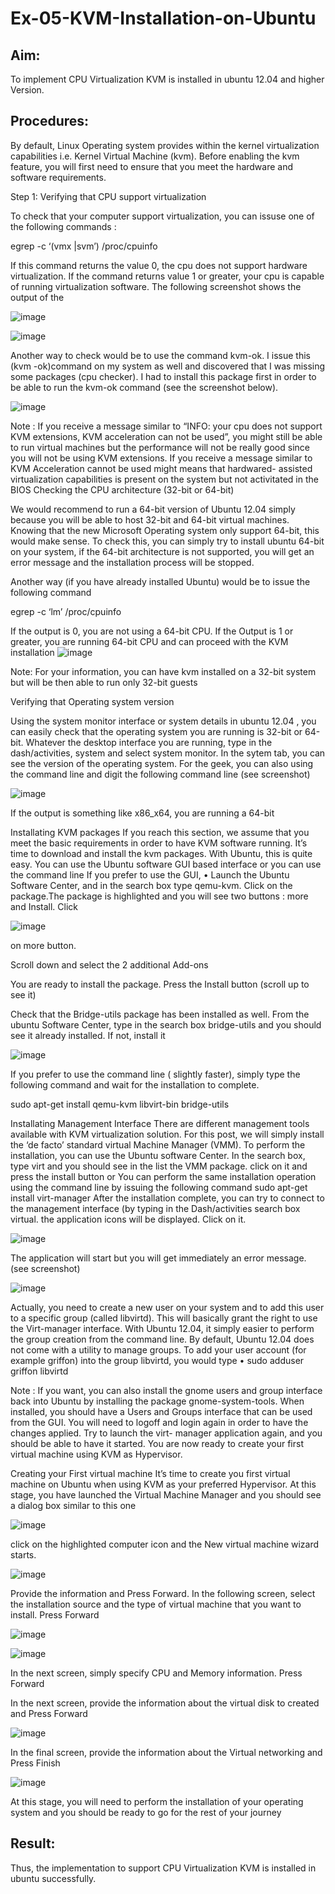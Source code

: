 # Ex-05-KVM-Installation-on-Ubuntu
## Aim:
To implement CPU Virtualization KVM is installed in ubuntu 12.04 and higher Version.

## Procedures:
By default, Linux Operating system provides within the kernel virtualization capabilities i.e. Kernel Virtual Machine (kvm). Before enabling the kvm feature, you will first need to ensure that you meet the hardware and software requirements.

Step 1: Verifying that CPU support virtualization

To check that your computer support virtualization, you can issuse one of the following commands :

egrep -c ‘(vmx |svm’) /proc/cpuinfo

If this command returns the value 0, the cpu does not support hardware virtualization. If the command returns value 1 or greater, your cpu is capable of running virtualization software. The following screenshot shows the output of the

![image](https://github.com/Pavithra-M119/Ex-05-KVM-Installation-on-Ubuntu/assets/119229774/eadd4924-7047-4ffb-a831-c88a31f2a0a3)

![image](https://github.com/Pavithra-M119/Ex-05-KVM-Installation-on-Ubuntu/assets/119229774/d3397c95-bd0d-4d85-ba02-00b0610ad092)



 
Another way to check would be to use the command kvm-ok.
I issue this (kvm -ok)command on my system as well and discovered that I was missing some packages (cpu checker). I had to install this package first in order to be able to run the kvm-ok command (see the screenshot below).

![image](https://github.com/Pavithra-M119/Ex-05-KVM-Installation-on-Ubuntu/assets/119229774/e568e49a-a83c-44fb-b9c8-3cf653431a36)


Note :
If you receive a message similar to “INFO: your cpu does not support KVM extensions, KVM acceleration can not be used”, you might still be able to run virtual machines but the performance will not be really good since you will not be using KVM extensions.
If you receive a message similar to KVM Acceleration cannot be used might means that hardwared- assisted virtualization capabilities is present on the system but not activitated in the BIOS
Checking the CPU architecture (32-bit or 64-bit)

We would recommend to run a 64-bit version of Ubuntu 12.04 simply because you will be able to host 32-bit and 64-bit virtual machines. Knowing that the new Microsoft Operating system only support 64-bit, this would make sense. To check this, you can simply try to install ubuntu 64-bit on your system, if the 64-bit architecture is not supported, you will get an error message and the installation process will be stopped.

Another way (if you have already installed Ubuntu) would be to issue the following command

egrep -c ‘lm’ /proc/cpuinfo

If the output is 0, you are not using a 64-bit CPU. If the Output is 1 or greater, you are running
64-bit CPU and can proceed with the KVM installation
![image](https://github.com/Pavithra-M119/Ex-05-KVM-Installation-on-Ubuntu/assets/119229774/8e66ef16-3e98-4500-be45-cff285f3557a)


Note: For your information, you can have kvm installed on a 32-bit system but will be then able to run only 32-bit guests

Verifying that Operating system version

Using the system monitor interface or system details in ubuntu 12.04 , you can easily check that the operating system you are running is 32-bit or 64-bit. Whatever the desktop interface you are running, type in the dash/activities, system and select system monitor. In the sytem tab, you can see the version of the operating system.
For the geek, you can also using the command line and digit the following command line (see screenshot)

![image](https://github.com/Pavithra-M119/Ex-05-KVM-Installation-on-Ubuntu/assets/119229774/1eaec0fa-d5bd-4969-bce1-8b288b9b76ab)


If the output is something like x86_x64, you are running a 64-bit
 
Installating KVM packages
If you reach this section, we assume that you meet the basic requirements in order to have KVM software running. It’s time to download and install the kvm packages. With Ubuntu, this is quite easy. You can use the Ubuntu software GUI based interface or you can use the command line
If you prefer to use the GUI,
•	Launch the Ubuntu Software Center, and in the search box type qemu-kvm. Click on the package.The package is highlighted and you will see two buttons : more and Install. Click

![image](https://github.com/Pavithra-M119/Ex-05-KVM-Installation-on-Ubuntu/assets/119229774/50031576-1561-4aca-bee5-d81b40fc3dfb)


on more button.



Scroll down and select the 2 additional Add-ons

You are ready to install the package. Press the Install button (scroll up to see it)

Check that the Bridge-utils package has been installed as well. From the ubuntu Software Center, type in the search box bridge-utils and you should see it already installed. If not, install it

![image](https://github.com/Pavithra-M119/Ex-05-KVM-Installation-on-Ubuntu/assets/119229774/0707c3cf-1e1d-4022-91d6-09e549412fa8)
 
 
If you prefer to use the command line ( slightly faster), simply type the following command and wait for the installation to complete.

sudo apt-get install qemu-kvm libvirt-bin bridge-utils

Installating Management Interface
There are different management tools available with KVM virtualization solution. For this post, we will simply install the ‘de facto’ standard virtual Machine Manager (VMM). To perform the installation, you can use the Ubuntu software Center. In the search box, type virt and you should see in the list the VMM package. click on it and press the install button
or
You can perform the same installation operation using the command line by issuing the following command
sudo apt-get install virt-manager
After the installation complete, you can try to connect to the management interface (by typing in the Dash/activities search box virtual. the application icons will be displayed. Click on it.

![image](https://github.com/Pavithra-M119/Ex-05-KVM-Installation-on-Ubuntu/assets/119229774/9991f684-7d3b-4c49-8544-474ca6f6e22f)
 
 

The application will start but you will get immediately an error message. (see screenshot)

![image](https://github.com/Pavithra-M119/Ex-05-KVM-Installation-on-Ubuntu/assets/119229774/0c1e0c2b-912c-4727-97e1-4bcc53fc9ecb)


Actually, you need to create a new user on your system and to add this user to a specific group (called libvirtd). This will basically grant the right to use the Virt-manager interface. With Ubuntu 12.04, it simply easier to perform the group creation from the command line. By default, Ubuntu
12.04 does not come with a utility to manage groups.
To add your user account (for example griffon) into the group libvirtd, you would type
•	sudo adduser griffon libvirtd
 
Note : If you want, you can also install the gnome users and group interface back into Ubuntu by installing the package gnome-system-tools. When installed, you should have a Users and Groups interface that can be used from the GUI.
You will need to logoff and login again in order to have the changes applied. Try to launch the virt- manager application again, and you should be able to have it started. You are now ready to create your first virtual machine using KVM as Hypervisor.

Creating your First virtual machine
It’s time to create you first virtual machine on Ubuntu when using KVM as your preferred Hypervisor. At this stage, you have launched the Virtual Machine Manager and you should see a dialog box similar to this one

![image](https://github.com/Pavithra-M119/Ex-05-KVM-Installation-on-Ubuntu/assets/119229774/f2820cc8-de0b-447d-a9f3-cc9da0205670)

click on the highlighted computer icon and the New virtual machine wizard starts.

![image](https://github.com/Pavithra-M119/Ex-05-KVM-Installation-on-Ubuntu/assets/119229774/c844770b-eb2f-4bc0-b25b-a16def7743a5)

 
Provide the information and Press Forward.
In the following screen, select the installation source and the type of virtual machine that you want to install. Press Forward

![image](https://github.com/Pavithra-M119/Ex-05-KVM-Installation-on-Ubuntu/assets/119229774/2a96e17a-0cd8-4a21-9efc-56b3cb83d3b8)

![image](https://github.com/Pavithra-M119/Ex-05-KVM-Installation-on-Ubuntu/assets/119229774/b5b8a2c5-17d0-406e-93e2-06178ab501d2)



In the next screen, simply specify CPU and Memory information. Press Forward
 
In the next screen, provide the information about the virtual disk to created and Press Forward

![image](https://github.com/Pavithra-M119/Ex-05-KVM-Installation-on-Ubuntu/assets/119229774/dcdd3213-e13b-4f61-abba-aa8a3451c1b4)




In the final screen, provide the information about the Virtual networking and Press Finish

![image](https://github.com/Pavithra-M119/Ex-05-KVM-Installation-on-Ubuntu/assets/119229774/4222a2d9-af8d-4f60-86e8-c9a19f05fd8a)



At this stage, you will need to perform the installation of your operating system and you should be ready to go for the rest of your journey

## Result:
Thus, the implementation to support CPU Virtualization KVM is installed in ubuntu
successfully.
